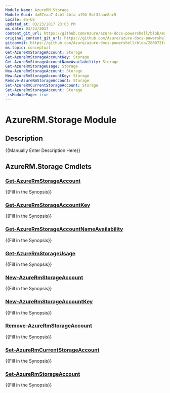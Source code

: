 ```yaml
---
Module Name: AzureRM.Storage
Module Guid: da67eaa7-4cb1-4bfa-a194-8bf3faae8ac5
Locale: en-US
updated_at: 03/23/2017 23:03 PM
ms.date: 03/23/2017
content_git_url: https://github.com/Azure/azure-docs-powershell/blob/master/azureps-cmdlets-docs/ResourceManager/AzureRM.Storage/v1.0.4.3/AzureRM.Storage.md
original_content_git_url: https://github.com/Azure/azure-docs-powershell/blob/master/azureps-cmdlets-docs/ResourceManager/AzureRM.Storage/v1.0.4.3/AzureRM.Storage.md
gitcommit: https://github.com/Azure/azure-docs-powershell/blob/280872fa529e03be2466fa2252957a2060a9dfe4
ms.topic: conceptual
Get-AzureRmStorageAccount: Storage
Get-AzureRmStorageAccountKey: Storage
Get-AzureRmStorageAccountNameAvailability: Storage
Get-AzureRmStorageUsage: Storage
New-AzureRmStorageAccount: Storage
New-AzureRmStorageAccountKey: Storage
Remove-AzureRmStorageAccount: Storage
Set-AzureRmCurrentStorageAccount: Storage
Set-AzureRmStorageAccount: Storage
_isModulePage: true
---
```


# AzureRM.Storage Module
## Description
{{Manually Enter Description Here}}

## AzureRM.Storage Cmdlets
### [Get-AzureRmStorageAccount](Get-AzureRmStorageAccount.md)
{{Fill in the Synopsis}}

### [Get-AzureRmStorageAccountKey](Get-AzureRmStorageAccountKey.md)
{{Fill in the Synopsis}}

### [Get-AzureRmStorageAccountNameAvailability](Get-AzureRmStorageAccountNameAvailability.md)
{{Fill in the Synopsis}}

### [Get-AzureRmStorageUsage](Get-AzureRmStorageUsage.md)
{{Fill in the Synopsis}}

### [New-AzureRmStorageAccount](New-AzureRmStorageAccount.md)
{{Fill in the Synopsis}}

### [New-AzureRmStorageAccountKey](New-AzureRmStorageAccountKey.md)
{{Fill in the Synopsis}}

### [Remove-AzureRmStorageAccount](Remove-AzureRmStorageAccount.md)
{{Fill in the Synopsis}}

### [Set-AzureRmCurrentStorageAccount](Set-AzureRmCurrentStorageAccount.md)
{{Fill in the Synopsis}}

### [Set-AzureRmStorageAccount](Set-AzureRmStorageAccount.md)
{{Fill in the Synopsis}}

